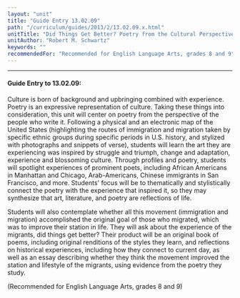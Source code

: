 ```yaml
---
layout: "unit"
title: "Guide Entry 13.02.09"
path: "/curriculum/guides/2013/2/13.02.09.x.html"
unitTitle: "Did Things Get Better? Poetry from the Cultural Perspective of American Movement"
unitAuthor: "Robert M. Schwartz"
keywords: ""
recommendedFor: "Recommended for English Language Arts, grades 8 and 9"
---
```

<body>
<hr/>
<h4>
Guide Entry to 13.02.09:
</h4>
<p>
Culture is born of background and upbringing combined with experience. Poetry is an expressive representation of culture. Taking these things into consideration, this unit will center on poetry from the perspective of the people who write it. Following a physical and an electronic map of the United States (highlighting the routes of immigration and migration taken by specific ethnic groups during specific periods in U.S. history, and stylized with photographs and snippets of verse), students will learn the art they are experiencing was inspired by struggle and triumph, change and adaptation, experience and blossoming culture. Through profiles and poetry, students will spotlight experiences of prominent poets, including African Americans in Manhattan and Chicago, Arab-Americans, Chinese immigrants in San Francisco, and more. Students' focus will be to thematically and stylistically connect the poetry with the experience that inspired it, so they may synthesize that art, literature, and poetry are reflections of life.
</p>
<p>
Students will also contemplate whether all this movement (immigration and migration) accomplished the original goal of those who migrated, which was to improve their station in life.  They will ask about the experience of the migrants, did things get better? Their product will be an original book of poems, including original renditions of the styles they learn, and reflections on historical experiences, including how they connect to current day, as well as an essay describing whether they think the movement improved the station and lifestyle of the migrants, using evidence from the poetry they study.
</p>
<p>
(Recommended for English Language Arts, grades 8 and 9)
</p>
</body>